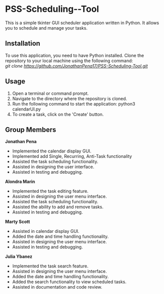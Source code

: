 # PSS-Scheduling--Tool

This is a simple tkinter GUI scheduler application written in Python. It allows you to schedule and manage your tasks. 

## Installation

To use this application, you need to have Python installed. Clone the repository to your local machine using the following command:  
<i> git clone https://github.com/JonathanPena17/PSS-Scheduling-Tool.git  </i>

## Usage

1. Open a terminal or command prompt.
2. Navigate to the directory where the repository is cloned.
3. Run the following command to start the application: python3 calendarUI.py
4. To create a task, click on the 'Create' button.


## Group Members

**Jonathan Pena**
- Implemented the calendar display GUI.
- Implemented add Single, Recurring, Anti-Task functionality
- Assisted the task scheduling functionality.
- Assisted in designing the user interface.
- Assisted in testing and debugging.

**Alondra Marin**
- Implemented the task editing feature.
- Assisted in designing the user menu interface.
- Assisted the task scheduling functionality.
- Assisted the ability to add and remove tasks.
- Assisted in testing and debugging.

 **Marty Scott**
- Assisted in calendar display GUI.
- Added the date and time handling functionality.
- Assisted in designing the user menu interface.
- Assisted in testing and debugging.

**Julia Ybanez**
- Implemented the task search feature.
- Assisted in designing the user menu interface.
- Added the date and time handling functionality.
- Added the search functionality to view scheduled tasks.
- Assisted in documentation and code review.
